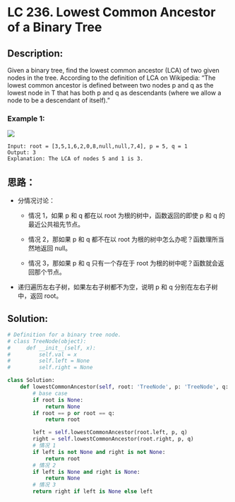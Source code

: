 # LC 236. Lowest Common Ancestor of a Binary Tree

## Description: 

Given a binary tree, find the lowest common ancestor (LCA) of two given nodes in the tree.
According to the definition of LCA on Wikipedia: “The lowest common ancestor is defined between two nodes p and q as the lowest node in T that has both p and q as descendants (where we allow a node to be a descendant of itself).”
 
### Example 1:

<img src = "https://assets.leetcode.com/uploads/2018/12/14/binarytree.png">

```
Input: root = [3,5,1,6,2,0,8,null,null,7,4], p = 5, q = 1
Output: 3
Explanation: The LCA of nodes 5 and 1 is 3.
```
## 思路：
* 分情况讨论：
    * 情况 1，如果 p 和 q 都在以 root 为根的树中，函数返回的即使 p 和 q 的最近公共祖先节点。

    * 情况 2，那如果 p 和 q 都不在以 root 为根的树中怎么办呢？函数理所当然地返回 null。

    * 情况 3，那如果 p 和 q 只有一个存在于 root 为根的树中呢？函数就会返回那个节点。
* 递归遍历左右子树，如果左右子树都不为空，说明 p 和 q 分别在左右子树中，返回 root。

## Solution:
```py
# Definition for a binary tree node.
# class TreeNode(object):
#     def __init__(self, x):
#         self.val = x
#         self.left = None
#         self.right = None

class Solution:
    def lowestCommonAncestor(self, root: 'TreeNode', p: 'TreeNode', q: 'TreeNode') -> 'TreeNode':
        # base case
        if root is None:
            return None
        if root == p or root == q:
            return root

        left = self.lowestCommonAncestor(root.left, p, q)
        right = self.lowestCommonAncestor(root.right, p, q)
        # 情况 1
        if left is not None and right is not None:
            return root
        # 情况 2
        if left is None and right is None:
            return None
        # 情况 3
        return right if left is None else left

```

